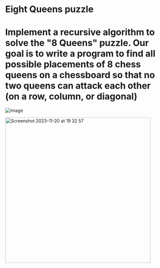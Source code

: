 # Eight Queens puzzle 
# Implement a recursive algorithm to solve the "8 Queens" puzzle. Our goal is to write a program to find all possible placements of 8 chess queens on a chessboard so that no two queens can attack each other (on a row, column, or diagonal)

 ![image](https://github.com/svetlanasieber/Queen-Puzzle/assets/135451084/9c6aa41c-a100-42f4-8402-738c0f5e3325)

 


<img width="462" alt="Screenshot 2023-11-20 at 19 32 57" src="https://github.com/svetlanasieber/Eight-Queens-puzzle/assets/135451084/470e3e96-9927-470c-8740-2322993a07f8">
